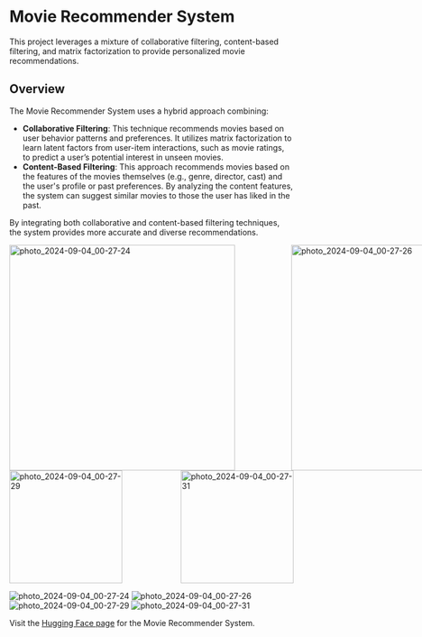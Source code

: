 # Movie Recommender System
This project leverages a mixture of collaborative filtering, content-based filtering, and matrix factorization to provide personalized movie recommendations. 

## Overview
The Movie Recommender System uses a hybrid approach combining:

* **Collaborative Filtering**: This technique recommends movies based on user behavior patterns and preferences. It utilizes matrix factorization to learn latent factors from user-item interactions, such as movie ratings, to predict a user’s potential interest in unseen movies.
* **Content-Based Filtering**: This approach recommends movies based on the features of the movies themselves (e.g., genre, director, cast) and the user's profile or past preferences. By analyzing the content features, the system can suggest similar movies to those the user has liked in the past.
  
By integrating both collaborative and content-based filtering techniques, the system provides more accurate and diverse recommendations.

<div style="display: flex; justify-content: space-between;">
  <img src="https://github.com/user-attachments/assets/f2941da3-f4b7-48d9-a713-6ace1152d824" alt="photo_2024-09-04_00-27-24" style="width: 400px; height: auto; margin-right: 100px;" />
  <img src="https://github.com/user-attachments/assets/eff3f028-709d-40be-b744-b9c61e8ffc22" alt="photo_2024-09-04_00-27-26" style="width: 400px; height: auto; margin-right: 100px;" />
</div>

<div style="display: flex; justify-content: space-between;">
  <img src="https://github.com/user-attachments/assets/fbcd65b7-6ea3-4a68-bf1c-49bdf0262754" alt="photo_2024-09-04_00-27-29" style="width: 200px; height: auto; margin-right: 10px;" />
  <img src="https://github.com/user-attachments/assets/b8d0b811-53f8-4341-b5df-0b52471f99f6" alt="photo_2024-09-04_00-27-31" style="width: 200px; height: auto;" />
</div>

![photo_2024-09-04_00-27-24](https://github.com/user-attachments/assets/f2941da3-f4b7-48d9-a713-6ace1152d824)
![photo_2024-09-04_00-27-26](https://github.com/user-attachments/assets/eff3f028-709d-40be-b744-b9c61e8ffc22)
![photo_2024-09-04_00-27-29](https://github.com/user-attachments/assets/fbcd65b7-6ea3-4a68-bf1c-49bdf0262754)
![photo_2024-09-04_00-27-31](https://github.com/user-attachments/assets/b8d0b811-53f8-4341-b5df-0b52471f99f6)


Visit the [Hugging Face page](https://huggingface.co/spaces/pegahh/Movie-Recommender) for the Movie Recommender System.
